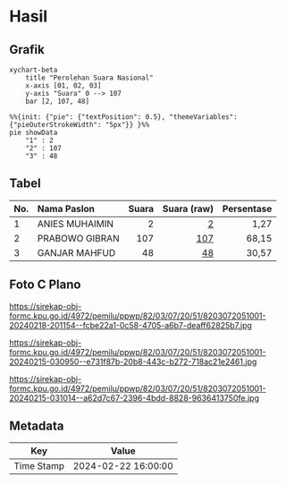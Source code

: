 # Hasil

## Grafik

```mermaid
xychart-beta
    title "Perolehan Suara Nasional"
    x-axis [01, 02, 03]
    y-axis "Suara" 0 --> 107
    bar [2, 107, 48]
```

```mermaid
%%{init: {"pie": {"textPosition": 0.5}, "themeVariables": {"pieOuterStrokeWidth": "5px"}} }%%
pie showData
    "1" : 2
    "2" : 107
    "3" : 48
```

## Tabel

| No. | Nama Paslon    | Suara | Suara (raw) | Persentase |
|:--- |:-------------- | -----:| -----------:| ----------:|
| 1   | ANIES MUHAIMIN | 2     | [2][p-1]    | 1,27       |
| 2   | PRABOWO GIBRAN | 107   | [107][p-2]  | 68,15      |
| 3   | GANJAR MAHFUD  | 48    | [48][p-3]   | 30,57      |


[p-1]: https://github.com/gigit-pemilu/pemilu-2024/blob/main/pilpres/hitung-suara/sub/82-maluku-utara/sub/03-halmahera-utara/sub/07-kao/sub/2051-kusu-lofra/sub/001-tps/sub/paslon-1.txt
[p-2]: https://github.com/gigit-pemilu/pemilu-2024/blob/main/pilpres/hitung-suara/sub/82-maluku-utara/sub/03-halmahera-utara/sub/07-kao/sub/2051-kusu-lofra/sub/001-tps/sub/paslon-2.txt
[p-3]: https://github.com/gigit-pemilu/pemilu-2024/blob/main/pilpres/hitung-suara/sub/82-maluku-utara/sub/03-halmahera-utara/sub/07-kao/sub/2051-kusu-lofra/sub/001-tps/sub/paslon-3.txt

## Foto C Plano

https://sirekap-obj-formc.kpu.go.id/4972/pemilu/ppwp/82/03/07/20/51/8203072051001-20240218-201154--fcbe22a1-0c58-4705-a6b7-deaff62825b7.jpg

https://sirekap-obj-formc.kpu.go.id/4972/pemilu/ppwp/82/03/07/20/51/8203072051001-20240215-030950--e731f87b-20b8-443c-b272-718ac21e2461.jpg

https://sirekap-obj-formc.kpu.go.id/4972/pemilu/ppwp/82/03/07/20/51/8203072051001-20240215-031014--a62d7c67-2396-4bdd-8828-9636413750fe.jpg


## Metadata

| Key        | Value               |
| ---------- | ------------------- |
| Time Stamp | 2024-02-22 16:00:00 |



